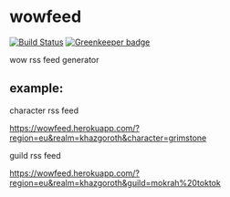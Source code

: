 wowfeed
========

[![Build Status](https://secure.travis-ci.org/rejas/wowfeed.png?branch=master)](https://travis-ci.org/rejas/wowfeed) [![Greenkeeper badge](https://badges.greenkeeper.io/rejas/wowfeed.svg)](https://greenkeeper.io/)

wow rss feed generator

example:
-------

character rss feed

https://wowfeed.herokuapp.com/?region=eu&realm=khazgoroth&character=grimstone

guild rss feed

https://wowfeed.herokuapp.com/?region=eu&realm=khazgoroth&guild=mokrah%20toktok
